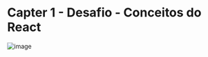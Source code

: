 # Capter 1 - Desafio - Conceitos do React

![image](https://user-images.githubusercontent.com/89926211/147605720-a4ffc58e-3634-4aad-86e0-c8b680d65f11.png)

